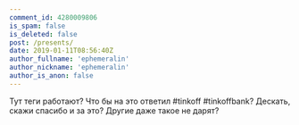 ```yaml
---
comment_id: 4280009806
is_spam: false
is_deleted: false
post: /presents/
date: 2019-01-11T08:56:40Z
author_fullname: 'ephemeralin'
author_nickname: 'ephemeralin'
author_is_anon: false
---
```


<p>Тут теги работают? Что бы на это ответил #tinkoff #tinkoffbank? Дескать, скажи спасибо и за это? Другие даже такое не дарят?</p>
